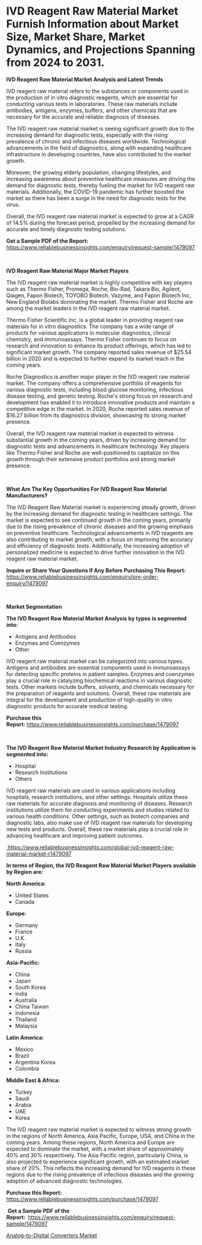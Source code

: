<p><h1>IVD Reagent Raw Material Market Furnish Information about Market Size, Market Share, Market Dynamics, and Projections Spanning from 2024 to 2031.</h1></p><p><strong>IVD Reagent Raw Material Market Analysis and Latest Trends</strong></p>
<p><p>IVD reagent raw material refers to the substances or components used in the production of in vitro diagnostic reagents, which are essential for conducting various tests in laboratories. These raw materials include antibodies, antigens, enzymes, buffers, and other chemicals that are necessary for the accurate and reliable diagnosis of diseases.</p><p>The IVD reagent raw material market is seeing significant growth due to the increasing demand for diagnostic tests, especially with the rising prevalence of chronic and infectious diseases worldwide. Technological advancements in the field of diagnostics, along with expanding healthcare infrastructure in developing countries, have also contributed to the market growth.</p><p>Moreover, the growing elderly population, changing lifestyles, and increasing awareness about preventive healthcare measures are driving the demand for diagnostic tests, thereby fueling the market for IVD reagent raw materials. Additionally, the COVID-19 pandemic has further boosted the market as there has been a surge in the need for diagnostic tests for the virus.</p><p>Overall, the IVD reagent raw material market is expected to grow at a CAGR of 14.5% during the forecast period, propelled by the increasing demand for accurate and timely diagnostic testing solutions.</p></p>
<p><strong>Get a Sample PDF of the Report:&nbsp;</strong> <a href="https://www.reliablebusinessinsights.com/enquiry/request-sample/1479097">https://www.reliablebusinessinsights.com/enquiry/request-sample/1479097</a></p>
<p>&nbsp;</p>
<p><strong>IVD Reagent Raw Material Major Market Players</strong></p>
<p><p>The IVD reagent raw material market is highly competitive with key players such as Thermo Fisher, Promega, Roche, Bio-Rad, Takara Bio, Agilent, Qiagen, Fapon Biotech, TOYOBO Biotech, Vazyme, and Fapon Biotech Inc, New England Biolabs dominating the market. Thermo Fisher and Roche are among the market leaders in the IVD reagent raw material market.</p><p>Thermo Fisher Scientific Inc. is a global leader in providing reagent raw materials for in vitro diagnostics. The company has a wide range of products for various applications in molecular diagnostics, clinical chemistry, and immunoassays. Thermo Fisher continues to focus on research and innovation to enhance its product offerings, which has led to significant market growth. The company reported sales revenue of $25.54 billion in 2020 and is expected to further expand its market reach in the coming years.</p><p>Roche Diagnostics is another major player in the IVD reagent raw material market. The company offers a comprehensive portfolio of reagents for various diagnostic tests, including blood glucose monitoring, infectious disease testing, and genetic testing. Roche's strong focus on research and development has enabled it to introduce innovative products and maintain a competitive edge in the market. In 2020, Roche reported sales revenue of $16.27 billion from its diagnostics division, showcasing its strong market presence.</p><p>Overall, the IVD reagent raw material market is expected to witness substantial growth in the coming years, driven by increasing demand for diagnostic tests and advancements in healthcare technology. Key players like Thermo Fisher and Roche are well-positioned to capitalize on this growth through their extensive product portfolios and strong market presence.</p></p>
<p>&nbsp;</p>
<p><strong>What Are The Key Opportunities For IVD Reagent Raw Material Manufacturers?</strong></p>
<p><p>The IVD Reagent Raw Material market is experiencing steady growth, driven by the increasing demand for diagnostic testing in healthcare settings. The market is expected to see continued growth in the coming years, primarily due to the rising prevalence of chronic diseases and the growing emphasis on preventive healthcare. Technological advancements in IVD reagents are also contributing to market growth, with a focus on improving the accuracy and efficiency of diagnostic tests. Additionally, the increasing adoption of personalized medicine is expected to drive further innovation in the IVD reagent raw material market.</p></p>
<p><strong>Inquire or Share Your Questions If Any Before Purchasing This Report:</strong> <a href="https://www.reliablebusinessinsights.com/enquiry/pre-order-enquiry/1479097">https://www.reliablebusinessinsights.com/enquiry/pre-order-enquiry/1479097</a></p>
<p>&nbsp;</p>
<p><strong>Market Segmentation</strong></p>
<p><strong>The IVD Reagent Raw Material Market Analysis by types is segmented into:</strong></p>
<p><ul><li>Antigens and Antibodies</li><li>Enzymes and Coenzymes</li><li>Other</li></ul></p>
<p><p>IVD reagent raw material market can be categorized into various types. Antigens and antibodies are essential components used in immunoassays for detecting specific proteins in patient samples. Enzymes and coenzymes play a crucial role in catalyzing biochemical reactions in various diagnostic tests. Other markets include buffers, solvents, and chemicals necessary for the preparation of reagents and solutions. Overall, these raw materials are integral for the development and production of high-quality in vitro diagnostic products for accurate medical testing.</p></p>
<p><strong>Purchase this Report:&nbsp;</strong><a href="https://www.reliablebusinessinsights.com/purchase/1479097">https://www.reliablebusinessinsights.com/purchase/1479097</a></p>
<p>&nbsp;</p>
<p><strong>The IVD Reagent Raw Material Market Industry Research by Application is segmented into:</strong></p>
<p><ul><li>Hospital</li><li>Research Institutions</li><li>Others</li></ul></p>
<p><p>IVD reagent raw materials are used in various applications including hospitals, research institutions, and other settings. Hospitals utilize these raw materials for accurate diagnosis and monitoring of diseases. Research institutions utilize them for conducting experiments and studies related to various health conditions. Other settings, such as biotech companies and diagnostic labs, also make use of IVD reagent raw materials for developing new tests and products. Overall, these raw materials play a crucial role in advancing healthcare and improving patient outcomes.</p></p>
<p><a href="https://www.reliablebusinessinsights.com/global-ivd-reagent-raw-material-market-r1479097">&nbsp;https://www.reliablebusinessinsights.com/global-ivd-reagent-raw-material-market-r1479097</a></p>
<p><strong>In terms of Region, the IVD Reagent Raw Material Market Players available by Region are:</strong></p>
<p>
    <p> <strong> North America: </strong>
        <ul>
            <li>United States</li>
            <li>Canada</li>
        </ul>
        </p> 
    <p> <strong> Europe: </strong>
        <ul>
            <li>Germany</li>
            <li>France</li>
            <li>U.K.</li>
            <li>Italy</li>
            <li>Russia</li>
        </ul>
        </p> 
    <p> <strong> Asia-Pacific: </strong>
        <ul>
            <li>China</li>
            <li>Japan</li>
            <li>South Korea</li>
            <li>India</li>
            <li>Australia</li>
            <li>China Taiwan</li>
            <li>Indonesia</li>
            <li>Thailand</li>
            <li>Malaysia</li>
        </ul>
        </p> 
    <p> <strong> Latin America: </strong>
        <ul>
            <li>Mexico</li>
            <li>Brazil</li>
            <li>Argentina Korea</li>
            <li>Colombia</li>
        </ul>
        </p> 
    <p> <strong> Middle East & Africa: </strong>
        <ul>
            <li>Turkey</li>
            <li>Saudi</li>
            <li>Arabia</li>
            <li>UAE</li>
            <li>Korea</li>
        </ul>
    </p>
    </p>
<p><p>The IVD reagent raw material market is expected to witness strong growth in the regions of North America, Asia Pacific, Europe, USA, and China in the coming years. Among these regions, North America and Europe are expected to dominate the market, with a market share of approximately 40% and 30% respectively. The Asia Pacific region, particularly China, is also projected to experience significant growth, with an estimated market share of 20%. This reflects the increasing demand for IVD reagents in these regions due to the rising prevalence of infectious diseases and the growing adoption of advanced diagnostic technologies.</p></p>
<p><strong>Purchase this Report: </strong><a href="https://www.reliablebusinessinsights.com/purchase/1479097">https://www.reliablebusinessinsights.com/purchase/1479097</a></p>
<p>&nbsp;<strong>Get a Sample PDF of the Report:&nbsp;&nbsp;</strong><a href="https://www.reliablebusinessinsights.com/enquiry/request-sample/1479097">https://www.reliablebusinessinsights.com/enquiry/request-sample/1479097</a></p>
<p><strong></strong></p>
<p><p><a href="https://github.com/mooaaztarek/Market-Research-Report-List-1/blob/main/analog-to-digital-converters-market.md">Analog-to-Digital Converters Market</a></p></p>
